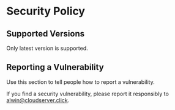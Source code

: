 # Security Policy

## Supported Versions
Only latest version is supported.

## Reporting a Vulnerability

Use this section to tell people how to report a vulnerability.

If you find a security vulnerability, please report it responsibly to alwin@cloudserver.click.
